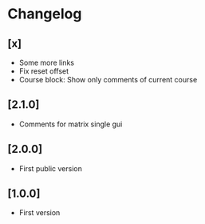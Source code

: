 # Changelog

## [x]
- Some more links
- Fix reset offset
- Course block: Show only comments of current course

## [2.1.0]
- Comments for matrix single gui

## [2.0.0]
- First public version

## [1.0.0]
- First version
